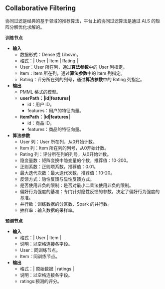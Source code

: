 
 ## Collaborative Filtering

协同过滤是经典的基于邻域的推荐算法，平台上的协同过滤算法是通过 ALS 的矩阵分解优化求解的。

**训练节点**

- **输入**
  - 数据形式：Dense 或 Libsvm。
  - 格式：| User | Item | Rating |
  - User：User 所在列，通过**算法参数**中的 User 列指定。
  - Item：Item 所在列，通过**算法参数**中的 Item 列指定。
  - Rating：评分所在列的列号，通过**算法参数**中的 Rating 列指定。
- **输出**
  - PMML 格式的模型。
  - **userPath：|id|features|**
    - id：用户 ID。
    - features：用户的特征向量。
  - **itemPath：|id|features|**
    - id：商品 ID。
    - features：商品的特征向量。
- **算法参数**
  - User 列：User 所在列，从0开始计数。
  - Item 列：Item 所在列的列号，从0开始计数。
  - Rating 列：评分所在列的列号，从0开始计数。
  - 隐变量数：矩阵变换中隐变量的个数，推荐值：10-200。
  - 正则系数：正则项系数，推荐值：0.01。
  - 最大迭代次数：最大迭代次数，推荐值：10-20。
  - 反馈方式：隐性反馈与显性反馈方式。
  - 是否使用非负的限制：是否对最小二乘法使用非负的限制。
  - 偏好行为强度的基准：专门针对隐性反馈的参数，决定了偏好行为强度的基准。
  - 并行数：训练数据的分区数、Spark 的并行数。
  - 抽样率：输入数据的采样率。

**预测节点**

- **输入**
  - 格式：| User | Item |
  - 说明：以空格连接各字段。
  - User：同训练节点。
  - Item：同训练节点。
- **输出**
  - 格式：| 原始数据 | ratings |
  - 说明：以空格连接各字段。
  - ratings:预测的评分。
